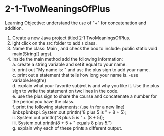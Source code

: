 # 2-1-TwoMeaningsOfPlus
Learning Objective: understand the use of "+" for concatenation and addition.

1.  Create a new Java project titled 2-1 TwoMeaningsOfPlus.<br/>
2.  ight click on the src folder to add a class.<br/>
3.  Name the class: Main , and check the box to include: public static void main(String[] args).<br/>
4.  Inside the main method add the following information:<br/>
    a.  create a string variable and set it equal to your name.<br/>
    b.  print out "My name is: " and use the plus sign to add your name.<br/>
    c.  print out a statement that tells how long your name is. -use variable.length()<br/>
    d.  explain what your favorite subject is and why you like it. Use the plus sign to write the statement on two lines in the code.<br/>
    e.  use the plus sign to share the course and concatenate a number for the period you have the class.<br/>
    f.  print the following statements: (use \n for a new line)<br/>
            &nbsp&nbspi.    System.out.println("8 plus 5 is " + 8 + 5);<br/>
            ii.   System.out.println("8 plus 5 is " + (8 + 5));<br/>
            iii.  System.out.println(8 + 5 + " equals 8 plus 5.")<br/>
    g.  explain why each of these prints a different output.<br/>
